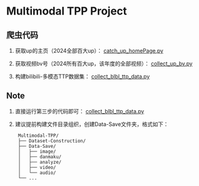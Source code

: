 # Multimodal TPP Project

## 爬虫代码
1. 获取up的主页（2024全部百大up）：
<a href='https://github.com/FRENKIE-CHIANG/Multimodal-TTP/blob/main/Dataset-Construction/video_author_details/catch_up_homePage.py'>catch_up_homePage.py</a>

2. 获取视频bv号（2024所有百大up，该年度的全部视频）：
<a href='https://github.com/FRENKIE-CHIANG/Multimodal-TTP/blob/main/Dataset-Construction/video_author_details/collect_up_bv.py'>collect_up_bv.py</a>

3. 构建bilibili-多模态TTP数据集：
<a href='https://github.com/FRENKIE-CHIANG/Multimodal-TTP/blob/main/Dataset-Construction/collect_blbl_ttp_data.py'>collect_blbl_ttp_data.py</a>

## Note
1. 直接运行第三步的代码即可：
<a href='https://github.com/FRENKIE-CHIANG/Multimodal-TTP/blob/main/Dataset-Construction/collect_blbl_ttp_data.py'>collect_blbl_ttp_data.py</a>

2. 建议提前构建文件目录组织，创建Data-Save文件夹，格式如下：
   ```
    Multimodal-TPP/
    ├── Dataset-Construction/
    ├── Data-Save/
    │   ├── image/
    │   ├── danmaku/
    │   ├── analyze/
    │   ├── video/
    │   └── audio/
    └── ...
    ```
    
